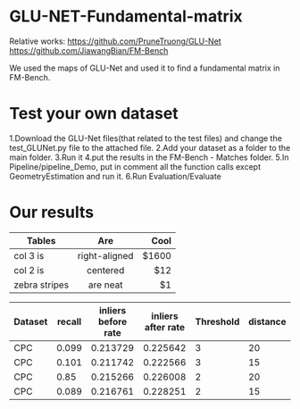# GLU-NET-Fundamental-matrix
Relative works:
https://github.com/PruneTruong/GLU-Net
https://github.com/JiawangBian/FM-Bench

We used the maps of GLU-Net and used it to find a fundamental matrix in FM-Bench.

# Test your own dataset
1.Download the GLU-Net files(that related to the test files) and change the test_GLUNet.py file to the attached file.
2.Add your dataset as a folder to the main folder.
3.Run it
4.put the results in the FM-Bench - Matches folder.
5.In Pipeline/pipeline_Demo, put in comment all the function calls except GeometryEstimation and run it.
6.Run Evaluation/Evaluate

# Our results
| Tables        | Are           | Cool  |
| ------------- |:-------------:| -----:|
| col 3 is      | right-aligned | $1600 |
| col 2 is      | centered      |   $12 |
| zebra stripes | are neat      |    $1 |

Dataset	| recall | inliers before rate | inliers after rate	| Threshold	| distance
--- | --- |--- |--- |--- | ---
CPC |	0.099	| 0.213729 | 0.225642	| 3 |	20
CPC | 0.101 |	0.211742 | 0.222566 | 3 | 15
CPC | 0.85 | 0.215266	| 0.226008 | 2 | 20
CPC | 0.089 | 0.216761 | 0.228251 | 2	| 15
